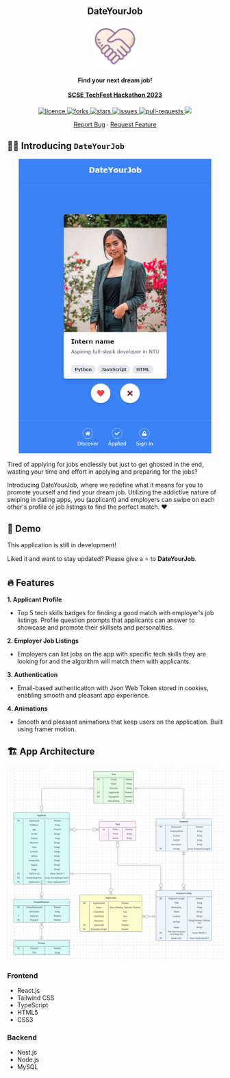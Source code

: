 <h2 align="center"><b>DateYourJob</b></h2>

<p align="center">
<img src="public/icon.png" alt="date-your-job" width="100" />
</p>

<h4 align="center">
  <b>Find your next dream job!</b>
  <br /><br />
  <a href="https://techfest-hackathon-2023.devpost.com/">SCSE TechFest Hackathon 2023</a>
</h4>

<p align="center">
<a href="https://github.com/venusnmj/date-your-job/blob/master/LICENSE" target="blank">
<img src="https://img.shields.io/github/license/venusnmj/date-your-job?style=flat-square" alt="licence" />
</a>
<a href="https://github.com/venusnmj/date-your-job/fork" target="blank">
<img src="https://img.shields.io/github/forks/venusnmj/date-your-job?style=flat-square" alt="forks"/>
</a>
<a href="https://github.com/venusnmj/date-your-job/stargazers" target="blank">
<img src="https://img.shields.io/github/stars/venusnmj/date-your-job?style=flat-square" alt="stars"/>
</a>
<a href="https://github.com/venusnmj/date-your-job/issues" target="blank">
<img src="https://img.shields.io/github/issues/venusnmj/date-your-job?style=flat-square" alt="issues"/>
</a>
<a href="https://github.com/venusnmj/date-your-job/pulls" target="blank">
<img src="https://img.shields.io/github/issues-pr/venusnmj/date-your-job?style=flat-square" alt="pull-requests"/>
</a>
<a href="https://twitter.com/intent/tweet?text=👋%20Check%20this%20amazing%20repo%20https://github.com/venusnmj/date-your-job"><img src="https://img.shields.io/twitter/url?label=Share%20on%20Twitter&style=social&url=https%3A%2F%2Fgithub.com%venusnmj%2Fdate-your-job"></a>
</p>

<p align="center">
    <a href="https://github.com/venusnmj/date-your-job/issues/new/choose">Report Bug</a>
    ·
    <a href="https://github.com/venusnmj/date-your-job/issues/new/choose">Request Feature</a>
</p>

## 👋🏻 Introducing `DateYourJob`

<p align="center">
    <img src="public/thumbnail.png" alt="thumbnail" width=450 />
</p>

Tired of applying for jobs endlessly but just to get ghosted in the end, wasting your time and effort in applying and preparing for the jobs?

Introducing DateYourJob, where we redefine what it means for you to promote yourself and find your dream job. Utilizing the addictive nature of swiping in dating apps, you (applicant) and employers can swipe on each other's profile or job listings to find the perfect match. ❤

## 🚀 Demo

This application is still in development!

Liked it and want to stay updated? Please give a ⭐️ to **DateYourJob**.

## 🔥 Features

**1. Applicant Profile**
- Top 5 tech skills badges for finding a good match with employer's job listings.
Profile question prompts that applicants can answer to showcase and promote their skillsets and personalities.

**2. Employer Job Listings**
- Employers can list jobs on the app with specific tech skills they are looking for and the algorithm will match them with applicants.

**3. Authentication**
- Email-based authentication with Json Web Token stored in cookies, enabling smooth and pleasant app experience.

**4. Animations**
- Smooth and pleasant animations that keep users on the application. Built using framer motion.


## 🏗️ App Architecture

<p align="center">
    <img src="public/erd-diagram.png" alt="diagram" />
</p>

### Frontend

- React.js
- Tailwind CSS
- TypeScript
- HTML5
- CSS3

### Backend

- Nest.js
- Node.js
- MySQL

